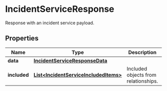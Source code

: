 # IncidentServiceResponse

Response with an incident service payload.

## Properties

| Name         | Type                                                                            | Description                          | Notes                 |
| ------------ | ------------------------------------------------------------------------------- | ------------------------------------ | --------------------- |
| **data**     | [**IncidentServiceResponseData**](IncidentServiceResponseData.md)               |                                      |
| **included** | [**List&lt;IncidentServiceIncludedItems&gt;**](IncidentServiceIncludedItems.md) | Included objects from relationships. | [optional] [readonly] |
